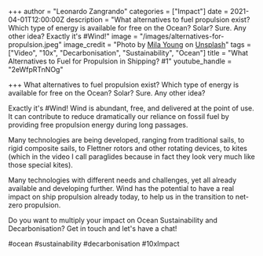 +++
author = "Leonardo Zangrando"
categories = ["Impact"]
date = 2021-04-01T12:00:00Z
description = "What alternatives to fuel propulsion exist? Which type of energy is available for free on the Ocean? Solar? Sure. Any other idea?  Exactly it's #Wind!"
image = "/images/alternatives-for-propulsion.jpeg"
image_credit = "Photo by [Mila Young](https://unsplash.com/@allisweeell?utm_source=unsplash&utm_medium=referral&utm_content=creditCopyText) on [Unsplash](https://unsplash.com/s/photos/wind?utm_source=unsplash&utm_medium=referral&utm_content=creditCopyText)"
tags = ["Video", "10x", "Decarbonisation", "Sustainability", "Ocean"]
title = "What Alternatives to Fuel for Propulsion in Shipping? #1"
youtube_handle = "2eWfpRTnNOg"

+++
What alternatives to fuel propulsion exist? Which type of energy is available for free on the Ocean? Solar? Sure. Any other idea?

Exactly it's #Wind! Wind is abundant, free, and delivered at the point of use. It can contribute to reduce dramatically our reliance on fossil fuel by providing free propulsion energy during long passages.

Many technologies are being developed, ranging from traditional sails, to rigid composite sails, to Flettner rotors and other rotating devices, to kites (which in the video I call paraglides because in fact they look very much like those special kites).

Many technologies with different needs and challenges, yet all already available and developing further. Wind has the potential to have a real impact on ship propulsion already today, to help us in the transition to net-zero propulsion.

Do you want to multiply your impact on Ocean Sustainability and Decarbonisation? Get in touch and let's have a chat!

\#ocean #sustainability #decarbonisation #10xImpact
